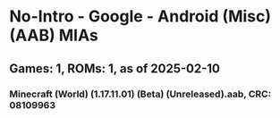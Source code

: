 # No-Intro - Google - Android (Misc) (AAB) MIAs
## Games: 1, ROMs: 1, as of 2025-02-10

### Minecraft (World) (1.17.11.01) (Beta) (Unreleased).aab, CRC: 08109963
